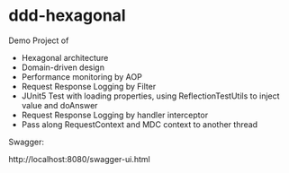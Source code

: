 # ddd-hexagonal

Demo Project of
* Hexagonal architecture
* Domain-driven design
* Performance monitoring by AOP
* Request Response Logging by Filter
* JUnit5 Test with loading properties, using ReflectionTestUtils to inject value and doAnswer 
* Request Response Logging by handler interceptor
* Pass along RequestContext and MDC context to another thread

Swagger:

http://localhost:8080/swagger-ui.html
